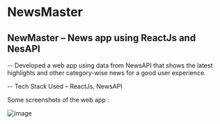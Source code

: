# NewsMaster

## NewMaster – News app using ReactJs and NesAPI


-- Developed a web app using data from NewsAPI that shows the latest highlights and other category-wise news 
   for a good user experience.
   
   
-- Tech Stack Used – ReactJs, NewsAPI 

Some screenshots of the web app : 

![image](https://user-images.githubusercontent.com/86290772/202864656-99c33220-0aef-4731-8861-228b4d0b21db.png)


